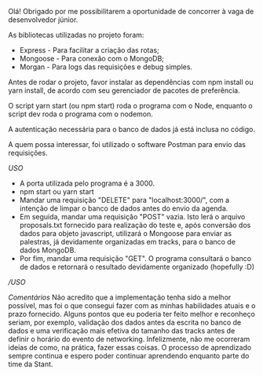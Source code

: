 Olá! Obrigado por me possibilitarem a oportunidade de concorrer à vaga de desenvolvedor júnior.

As bibliotecas utilizadas no projeto foram:

- Express - Para facilitar a criação das rotas;
- Mongoose - Para conexão com o MongoDB;
- Morgan - Para logs das requisições e debug simples.

Antes de rodar o projeto, favor instalar as dependências com npm install ou yarn install, de acordo com seu gerenciador de pacotes de preferência.

O script yarn start (ou npm start) roda o programa com o Node, enquanto o script dev roda o programa com o nodemon.

A autenticação necessária para o banco de dados já está inclusa no código.

A quem possa interessar, foi utilizado o software Postman para envio das requisições.

_USO_

- A porta utilizada pelo programa é a 3000.
- npm start ou yarn start
- Mandar uma requisição "DELETE" para "localhost:3000/", com a intenção de limpar o banco de dados antes do envio da agenda.
- Em seguida, mandar uma requisição "POST" vazia. Isto lerá o arquivo proposals.txt fornecido para realização do teste e, após conversão dos dados para objeto javascript, utilizará o Mongoose para enviar as palestras, já devidamente organizadas em tracks, para o banco de dados MongoDB.
- Por fim, mandar uma requisição "GET". O programa consultará o banco de dados e retornará o resultado devidamente organizado (hopefully :D)

_/USO_

_Comentários_
Não acredito que a implementação tenha sido a melhor possível, mas foi o que consegui fazer com as minhas habilidades atuais e o prazo fornecido. Alguns pontos que eu poderia ter feito melhor e reconheço seriam, por exemplo, validação dos dados antes da escrita no banco de dados e uma verificação mais efetiva do tamanho das tracks antes de definir o horário do evento de networking. Infelizmente, não me ocorreram ideias de como, na prática, fazer essas coisas. O processo de aprendizado sempre continua e espero poder continuar aprendendo enquanto parte do time da Stant.
